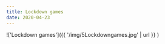 ```yaml
---
title: Lockdown games
date: 2020-04-23
---
```


!['Lockdown games']({{ '/img/5Lockdowngames.jpg' | url }} )
<br>
